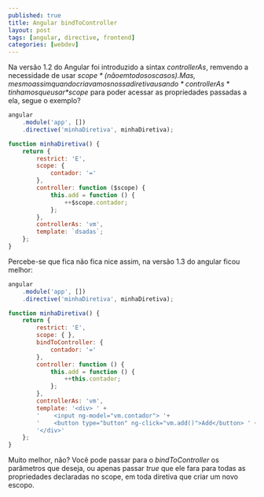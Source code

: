 ```yaml
---
published: true
title: Angular bindToController
layout: post
tags: [angular, directive, frontend]
categories: [webdev]
---
```

Na versão 1.2 do Angular foi introduzido a sintax *controllerAs*, remvendo a necessidade de usar *$scope* (não em todos os casos). Mas, mesmo assim quando criavamos nossa diretiva usando *controllerAs* tinhamos que usar *$scope* para poder acessar as propriedades passadas a ela, segue o exemplo?

~~~ js
angular
    .module('app', [])
    .directive('minhaDiretiva', minhaDiretiva);

function minhaDiretiva() {
    return {
        restrict: 'E',
        scope: {
            contador: '='
        },
        controller: function ($scope) {
            this.add = function () {
                ++$scope.contador;
            };
        },
        controllerAs: 'vm',
        template: `dsadas`;
    };
}
~~~

Percebe-se que fica não fica nice assim, na versão 1.3 do angular ficou melhor:

~~~ js
angular
    .module('app', [])
    .directive('minhaDiretiva', minhaDiretiva);

function minhaDiretiva() {
    return {
        restrict: 'E',
        scope: { },
        bindToController: {
            contador: '='   
        },
        controller: function () {
            this.add = function () {
                ++this.contador;
            };
        },
        controllerAs: 'vm',
        template: '<div> ' +
        '    <input ng-model="vm.contador"> '+
        '    <button type="button" ng-click="vm.add()">Add</button> ' +
        '</div>'
    };
}
~~~

Muito melhor, não? Você pode passar para o *bindToController* os parâmetros que deseja, ou apenas passar *true* que ele fara para todas as propriedades declaradas no scope, em toda diretiva que criar um novo escopo.